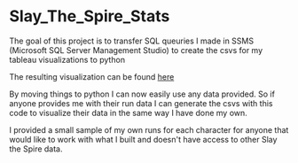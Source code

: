 # Slay_The_Spire_Stats

The goal of this project is to transfer SQL queuries I made in SSMS (Microsoft SQL Server Management Studio) to create the csvs for my tableau visualizations to python

The resulting visualization can be found [here](https://public.tableau.com/views/TerrenceMSlaytheSpireCardStats/CharacterWinrate?:language=en-US&:display_count=n&:origin=viz_share_link)

By moving things to python I can now easily use any data provided. So if anyone provides me with their run data I can generate the csvs with this code to visualize 
their data in the same way I have done my own.

I provided a small sample of my own runs for each character for anyone that would like to work with what I built and doesn't have access to other Slay the Spire data.
